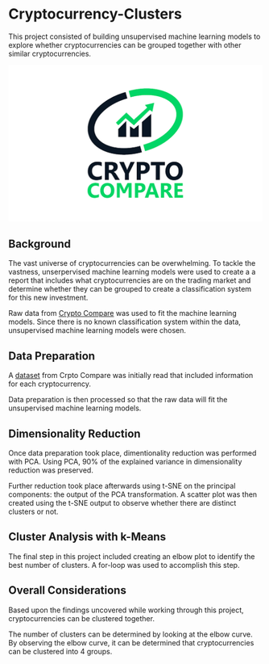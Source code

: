 # Cryptocurrency-Clusters

This project consisted of building unsupervised machine learning models to explore whether cryptocurrencies can be grouped together with other similar cryptocurrencies.

![Crypto Compare Logo](Images/CryptoCompareLogo.jpg)

## Background

The vast universe of cryptocurrencies can be overwhelming. To tackle the vastness, unserpervised machine learning models were used to create a a report that includes what cryptocurrencies are on the trading market and determine whether they can be grouped to create a classification system for this new investment.

Raw data from [Crypto Compare](https://www.cryptocompare.com/) was used to fit the machine learning models. Since there is no known classification system within the data, unsupervised machine learning models were chosen. 

## Data Preparation

A [dataset](https://min-api.cryptocompare.com/data/all/coinlist) from Crpto Compare was initially read that included information for each cryptocurrency.

Data preparation is then processed so that the raw data will fit the unsupervised machine learning models.

## Dimensionality Reduction

Once data preparation took place, dimentionality reduction was performed with PCA. Using PCA, 90% of the explained variance in dimensionality reduction was preserved.

Further reduction took place afterwards using t-SNE on the principal components: the output of the PCA transformation. A scatter plot was then created using the t-SNE output to observe whether there are distinct clusters or not.

## Cluster Analysis with k-Means

The final step in this project included creating an elbow plot to identify the best number of clusters. A for-loop was used to accomplish this step. 

## Overall Considerations

Based upon the findings uncovered while working through this project, cryptocurrencies can be clustered together. 

The number of clusters can be determined by looking at the elbow curve. By observing the elbow curve, it can be determined that cryptocurrencies can be clustered into 4 groups. 